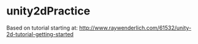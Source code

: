 unity2dPractice
===============
Based on tutorial starting at: http://www.raywenderlich.com/61532/unity-2d-tutorial-getting-started